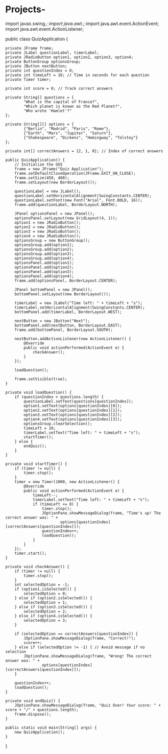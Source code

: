 # Projects-

import javax.swing.*;
import java.awt.*;
import java.awt.event.ActionEvent;
import java.awt.event.ActionListener;

public class QuizApplication {

   
    private JFrame frame;
    private JLabel questionLabel, timerLabel;
    private JRadioButton option1, option2, option3, option4;
    private ButtonGroup optionsGroup;
    private JButton nextButton;
    private int questionIndex = 0;
    private int timeLeft = 10; // Time in seconds for each question
    private Timer timer;

    private int score = 0; // Track correct answers

    private String[] questions = {
            "What is the capital of France?",
            "Which planet is known as the Red Planet?",
            "Who wrote 'Hamlet'?"
    };

    private String[][] options = {
            {"Berlin", "Madrid", "Paris", "Rome"},
            {"Earth", "Mars", "Jupiter", "Saturn"},
            {"Shakespeare", "Dickens", "Hemingway", "Tolstoy"}
    };

    private int[] correctAnswers = {2, 1, 0}; // Index of correct answers

    public QuizApplication() {
        // Initialize the GUI
        frame = new JFrame("Quiz Application");
        frame.setDefaultCloseOperation(JFrame.EXIT_ON_CLOSE);
        frame.setSize(450, 400);
        frame.setLayout(new BorderLayout());

        questionLabel = new JLabel();
        questionLabel.setHorizontalAlignment(SwingConstants.CENTER);
        questionLabel.setFont(new Font("Arial", Font.BOLD, 16));
        frame.add(questionLabel, BorderLayout.NORTH);

        JPanel optionsPanel = new JPanel();
        optionsPanel.setLayout(new GridLayout(4, 1));
        option1 = new JRadioButton();
        option2 = new JRadioButton();
        option3 = new JRadioButton();
        option4 = new JRadioButton();
        optionsGroup = new ButtonGroup();
        optionsGroup.add(option1);
        optionsGroup.add(option2);
        optionsGroup.add(option3);
        optionsGroup.add(option4);
        optionsPanel.add(option1);
        optionsPanel.add(option2);
        optionsPanel.add(option3);
        optionsPanel.add(option4);
        frame.add(optionsPanel, BorderLayout.CENTER);

        JPanel bottomPanel = new JPanel();
        bottomPanel.setLayout(new BorderLayout());

        timerLabel = new JLabel("Time left: " + timeLeft + "s");
        timerLabel.setHorizontalAlignment(SwingConstants.CENTER);
        bottomPanel.add(timerLabel, BorderLayout.WEST);

        nextButton = new JButton("Next");
        bottomPanel.add(nextButton, BorderLayout.EAST);
        frame.add(bottomPanel, BorderLayout.SOUTH);

        nextButton.addActionListener(new ActionListener() {
            @Override
            public void actionPerformed(ActionEvent e) {
                checkAnswer();
            }
        });

        loadQuestion();

        frame.setVisible(true);
    }

    private void loadQuestion() {
        if (questionIndex < questions.length) {
            questionLabel.setText(questions[questionIndex]);
            option1.setText(options[questionIndex][0]);
            option2.setText(options[questionIndex][1]);
            option3.setText(options[questionIndex][2]);
            option4.setText(options[questionIndex][3]);
            optionsGroup.clearSelection();
            timeLeft = 10;
            timerLabel.setText("Time left: " + timeLeft + "s");
            startTimer();
        } else {
            endQuiz();
        }
    }

    private void startTimer() {
        if (timer != null) {
            timer.stop();
        }
        timer = new Timer(1000, new ActionListener() {
            @Override
            public void actionPerformed(ActionEvent e) {
                timeLeft--;
                timerLabel.setText("Time left: " + timeLeft + "s");
                if (timeLeft <= 0) {
                    timer.stop();
                    JOptionPane.showMessageDialog(frame, "Time's up! The correct answer was: " +
                            options[questionIndex][correctAnswers[questionIndex]]);
                    questionIndex++;
                    loadQuestion();
                }
            }
        });
        timer.start();
    }

    private void checkAnswer() {
        if (timer != null) {
            timer.stop();
        }
        int selectedOption = -1;
        if (option1.isSelected()) {
            selectedOption = 0;
        } else if (option2.isSelected()) {
            selectedOption = 1;
        } else if (option3.isSelected()) {
            selectedOption = 2;
        } else if (option4.isSelected()) {
            selectedOption = 3;
        }

        if (selectedOption == correctAnswers[questionIndex]) {
            JOptionPane.showMessageDialog(frame, "Correct!");
            score++;
        } else if (selectedOption != -1) { // Avoid message if no selection
            JOptionPane.showMessageDialog(frame, "Wrong! The correct answer was: " +
                    options[questionIndex][correctAnswers[questionIndex]]);
        }

        questionIndex++;
        loadQuestion();
    }

    private void endQuiz() {
        JOptionPane.showMessageDialog(frame, "Quiz Over! Your score: " + score + "/" + questions.length);
        frame.dispose();
    }

    public static void main(String[] args) {
        new QuizApplication();
    }
}
